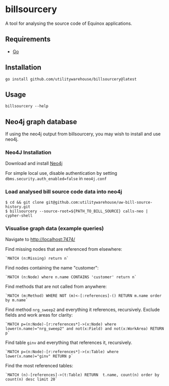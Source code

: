 # billsourcery

A tool for analysing the source code of Equinox applications.

## Requirements

* [Go](https://golang.org/)

## Installation

    go install github.com/utilitywarehouse/billsourcery@latest

## Usage

    billsourcery --help

## Neo4j graph database

If using the neo4j output from billsourcery, you may wish to install and use neo4j.

### Neo4J Installation

Download and install [Neo4j](https://neo4j.com/)

For simple local use, disable authentication by setting `dbms.security.auth_enabled=false` in `neo4j.conf`

### Load analysed bill source code data into neo4j

    $ cd && git clone git@github.com:utilitywarehouse/uw-bill-source-history.git
    $ billsourcery --source-root=${PATH_TO_BILL_SOURCE} calls-neo | cypher-shell

### Visualise graph data (example queries)

Navigate to [http://localhost:7474/](http://localhost:7474/)

Find missing nodes that are referenced from elsewhere:

    `MATCH (n:Missing) return n`

Find nodes containing the name "customer":

    `MATCH (n:Node) where n.name CONTAINS 'customer' return n`

Find methods that are not called from anywhere:

    `MATCH (m:Method) WHERE NOT (m)<-[:references]-() RETURN m.name order by m.name`

Find method `nrg_sweep2` and everything it references, recursively.  Exclude fields and work areas for clarity:

    `MATCH p=(n:Node)-[r:references*]->(x:Node) where lower(n.name)="nrg_sweep2" and not(x:Field) and not(x:WorkArea) RETURN p`

Find table `ginv` and everything that references it, recursively.

    `MATCH p=(n:Node)-[r:references*]->(x:Table) where lower(x.name)="ginv" RETURN p`

Find the most referenced tables:

    `MATCH (n)-[references]->(t:Table) RETURN  t.name, count(n) order by count(n) desc limit 20`



